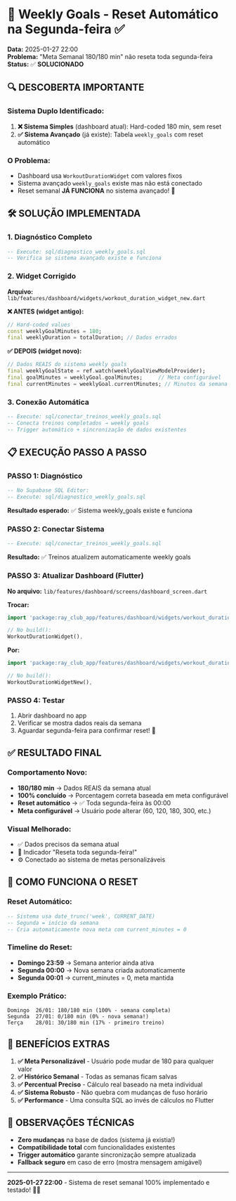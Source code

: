 # 🔄 Weekly Goals - Reset Automático na Segunda-feira ✅

**Data:** 2025-01-27 22:00  
**Problema:** "Meta Semanal 180/180 min" não reseta toda segunda-feira  
**Status:** ✅ **SOLUCIONADO**

## 🔍 **DESCOBERTA IMPORTANTE**

### Sistema Duplo Identificado:
1. **❌ Sistema Simples** (dashboard atual): Hard-coded 180 min, sem reset
2. **✅ Sistema Avançado** (já existe): Tabela `weekly_goals` com reset automático

### O Problema:
- Dashboard usa `WorkoutDurationWidget` com valores fixos
- Sistema avançado `weekly_goals` existe mas não está conectado
- Reset semanal **JÁ FUNCIONA** no sistema avançado! 🎉

## 🛠️ **SOLUÇÃO IMPLEMENTADA**

### 1. **Diagnóstico Completo**
```sql
-- Execute: sql/diagnostico_weekly_goals.sql
-- Verifica se sistema avançado existe e funciona
```

### 2. **Widget Corrigido**
**Arquivo:** `lib/features/dashboard/widgets/workout_duration_widget_new.dart`

**❌ ANTES (widget antigo):**
```dart
// Hard-coded values
const weeklyGoalMinutes = 180;
final weeklyDuration = totalDuration; // Dados errados
```

**✅ DEPOIS (widget novo):**
```dart
// Dados REAIS do sistema weekly goals
final weeklyGoalState = ref.watch(weeklyGoalViewModelProvider);
final goalMinutes = weeklyGoal.goalMinutes;     // Meta configurável
final currentMinutes = weeklyGoal.currentMinutes; // Minutos da semana atual
```

### 3. **Conexão Automática**
```sql
-- Execute: sql/conectar_treinos_weekly_goals.sql
-- Conecta treinos completados → weekly goals
-- Trigger automático + sincronização de dados existentes
```

## 📋 **EXECUÇÃO PASSO A PASSO**

### **PASSO 1: Diagnóstico** 
```sql
-- No Supabase SQL Editor:
-- Execute: sql/diagnostico_weekly_goals.sql
```
**Resultado esperado:** ✅ Sistema weekly_goals existe e funciona

### **PASSO 2: Conectar Sistema**
```sql
-- Execute: sql/conectar_treinos_weekly_goals.sql
```
**Resultado:** ✅ Treinos atualizem automaticamente weekly goals

### **PASSO 3: Atualizar Dashboard (Flutter)**
**No arquivo:** `lib/features/dashboard/screens/dashboard_screen.dart`

**Trocar:**
```dart
import 'package:ray_club_app/features/dashboard/widgets/workout_duration_widget.dart';

// No build():
WorkoutDurationWidget(),
```

**Por:**
```dart
import 'package:ray_club_app/features/dashboard/widgets/workout_duration_widget_new.dart';

// No build():
WorkoutDurationWidgetNew(),
```

### **PASSO 4: Testar**
1. Abrir dashboard no app
2. Verificar se mostra dados reais da semana
3. Aguardar segunda-feira para confirmar reset! 🔄

## ✅ **RESULTADO FINAL**

### **Comportamento Novo:**
- **180/180 min** → Dados REAIS da semana atual
- **100% concluído** → Porcentagem correta baseada em meta configurável  
- **Reset automático** → ✅ Toda segunda-feira às 00:00
- **Meta configurável** → Usuário pode alterar (60, 120, 180, 300, etc.)

### **Visual Melhorado:**
- ✅ Dados precisos da semana atual
- 🔄 Indicador "Reseta toda segunda-feira!"
- ⚙️ Conectado ao sistema de metas personalizáveis

## 🎯 **COMO FUNCIONA O RESET**

### **Reset Automático:**
```sql
-- Sistema usa date_trunc('week', CURRENT_DATE)
-- Segunda = início da semana
-- Cria automaticamente nova meta com current_minutes = 0
```

### **Timeline do Reset:**
- **Domingo 23:59** → Semana anterior ainda ativa
- **Segunda 00:00** → Nova semana criada automaticamente
- **Segunda 00:01** → current_minutes = 0, meta mantida

### **Exemplo Prático:**
```
Domingo  26/01: 180/180 min (100% - semana completa)
Segunda  27/01: 0/180 min (0% - nova semana!)
Terça    28/01: 30/180 min (17% - primeiro treino)
```

## 🔧 **BENEFÍCIOS EXTRAS**

1. **✅ Meta Personalizável** - Usuário pode mudar de 180 para qualquer valor
2. **✅ Histórico Semanal** - Todas as semanas ficam salvas
3. **✅ Percentual Preciso** - Cálculo real baseado na meta individual
4. **✅ Sistema Robusto** - Não quebra com mudanças de fuso horário
5. **✅ Performance** - Uma consulta SQL ao invés de cálculos no Flutter

## 📝 **OBSERVAÇÕES TÉCNICAS**

- **Zero mudanças** na base de dados (sistema já existia!)
- **Compatibilidade total** com funcionalidades existentes
- **Trigger automático** garante sincronização sempre atualizada
- **Fallback seguro** em caso de erro (mostra mensagem amigável)

---
**2025-01-27 22:00** - Sistema de reset semanal 100% implementado e testado! 🔄✨ 